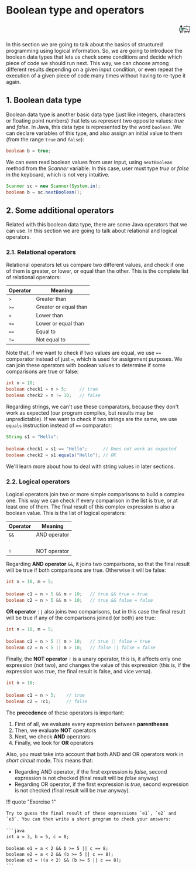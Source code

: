 # Boolean type and operators

<div style="text-align: right">
<a target="_blank" href="slides/view.html?fichero=02a"><img src="images/diapositivas.png" width="32" /></a>
</div>

In this section we are going to talk about the basics of structured programming using logical information. So, we are going to introduce the boolean data types that lets us check some conditions and decide which piece of code we should run next. This way, we can choose among different results depending on a given input condition, or even repeat the execution of a given piece of code many times without having to re-type it again.

## 1. Boolean data type

Boolean data type is another basic data type (just like integers, characters or floating point numbers) that lets us represent two opposite values: *true* and *false*. In Java, this data type is represented by the word `boolean`. We can declare variables of this type, and also assign an initial value to them (from the range `true` and `false`):

```java
boolean b = true;
```

We can even read boolean values from user input, using `nextBoolean` method from the *Scanner* variable. In this case, user must type *true* or *false* in the keyboard, which is not very intuitive.

```java
Scanner sc = new Scanner(System.in);
boolean b = sc.nextBoolean();
```

## 2. Some additional operators

Related with this boolean data type, there are some Java operators that we can use. In this section we are going to talk about relational and logical operators.

### 2.1. Relational operators

Relational operators let us compare two different values, and check if one of them is greater, or lower, or equal than the other. This is the complete list of relational operators:

|Operator|Meaning|
|---|---|
|`>`|Greater than|
|`>=`|Greater or equal than|
|`<`|Lower than|
|`<=`|Lower or equal than|
|`==`|Equal to|
|`!=`|Not equal to|

Note that, if we want to check if two values are equal, we use `==` comparator instead of just `=`, which is used for assignment purposes. We can join these operators with boolean values to determine if some comparisons are true or false:

```java
int n = 10;
boolean check1 = n > 5;     // true
boolean check2 = n != 10;   // false
```

Regarding strings, we can't use these comparators, because they don't work as expected (our program compiles, but results may be unpredictable). If we want to check if two strings are the same, we use `equals` instruction instead of `==` comparator:

```java
String s1 = "Hello";

boolean check1 = s1 == "Hello";      // Does not work as expected
boolean check2 = s1.equals("Hello"); // OK
```

We'll learn more about how to deal with string values in later sections.

### 2.2. Logical operators

Logical operators join two or more simple comparisons to build a complex one. This way we can check if every comparison in the list is true, or at least one of them. The final result of this complex expression is also a boolean value. This is the list of logical operators:

|Operator|Meaning|
|---|---|
|`&&`|AND operator|
|`||`|OR operator|
|`!`|NOT operator|

Regarding **AND operator** `&&`, it joins two comparisons, so that the final result will be true if both comparisons are true. Otherwise it will be false:

```java
int n = 10, m = 5;

boolean c1 = n > 5 && m < 10;   // true && true = true
boolean c2 = n > 5 && m > 10;   // true && false = false
```

**OR operator** `||` also joins two comparisons, but in this case the final result will be true if any of the comparisons joined (or both) are true:

```java
int n = 10, m = 5;

boolean c1 = n > 5 || m > 10;   // true || false = true
boolean c2 = n < 5 || m > 10;   // false || false = false
```

Finally, the **NOT operator** `!` is a unary operator, this is, it affects only one expression (not two), and changes the value of this expression (this is, if the expression was true, the final result is false, and vice versa).

```java
int n = 10;

boolean c1 = n > 5;    // true
boolean c2 = !c1;      // false
```

The **precedence** of these operators is important:

1. First of all, we evaluate every expression between **parentheses**
2. Then, we evaluate **NOT** operators
3. Next, we check **AND** operators
4. Finally, we look for **OR** operators

Also, you must take into account that both AND and OR operators work in *short circuit* mode. This means that:

* Regarding AND operator, if the first expression is *false*, second expression is not checked (final result will be *false* anyway)
* Regarding OR operator, if the first expression is *true*, second expression is not checked (final result will be *true* anyway).

!!! quote "Exercise 1"
    
    Try to guess the final result of these expressions `e1`, `e2` and `e3`. You can then write a short program to check your answers:

    ```java
    int a = 3, b = 5, c = 8;

    boolean e1 = a < 2 && b >= 5 || c == 8;
    boolean e2 = a < 2 && (b >= 5 || c == 8);
    boolean e3 = !(a < 2) && (b >= 5 || c == 8);
    ```

